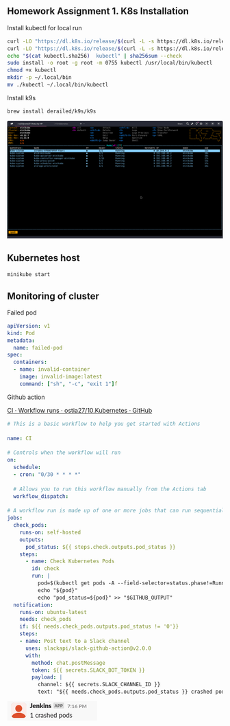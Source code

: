 ## Homework Assignment 1. K8s Installation

Install kubectl for local run

```bash
curl -LO "https://dl.k8s.io/release/$(curl -L -s https://dl.k8s.io/release/stable.txt)/bin/linux/amd64/kubectl"
curl -LO "https://dl.k8s.io/release/$(curl -L -s https://dl.k8s.io/release/stable.txt)/bin/linux/amd64/kubectl.sha256"
echo "$(cat kubectl.sha256)  kubectl" | sha256sum --check
sudo install -o root -g root -m 0755 kubectl /usr/local/bin/kubectl
chmod +x kubectl
mkdir -p ~/.local/bin
mv ./kubectl ~/.local/bin/kubectl
```

Install k9s

```bash
brew install derailed/k9s/k9s
```

![Снимок экрана_2024-12-23_15-15-35.png](Снимок%20экрана_2024-12-23_15-15-35.png)

## Kubernetes host

```bash
minikube start
```

## Monitoring of cluster

Failed pod

```yaml
apiVersion: v1
kind: Pod
metadata:
  name: failed-pod
spec:
  containers:
  - name: invalid-container
    image: invalid-image:latest
    command: ["sh", "-c", "exit 1"]f
```

Github action

[CI · Workflow runs · ostia27/10.Kubernetes · GitHub](https://github.com/ostia27/10.Kubernetes/actions/workflows/blank.yml)

```yaml
# This is a basic workflow to help you get started with Actions

name: CI

# Controls when the workflow will run
on:
  schedule:
  - cron: "0/30 * * * *"

  # Allows you to run this workflow manually from the Actions tab
  workflow_dispatch:

# A workflow run is made up of one or more jobs that can run sequentially or in parallel
jobs:
  check_pods:
    runs-on: self-hosted
    outputs:
      pod_status: ${{ steps.check.outputs.pod_status }}
    steps:
      - name: Check Kubernetes Pods
        id: check
        run: |
          pod=$(kubectl get pods -A --field-selector=status.phase!=Running -o json | jq '.items | length')
          echo "${pod}"
          echo "pod_status=${pod}" >> "$GITHUB_OUTPUT"
  notification:
    runs-on: ubuntu-latest
    needs: check_pods
    if: ${{ needs.check_pods.outputs.pod_status != '0'}}
    steps:
    - name: Post text to a Slack channel
      uses: slackapi/slack-github-action@v2.0.0
      with:
        method: chat.postMessage
        token: ${{ secrets.SLACK_BOT_TOKEN }}
        payload: |
          channel: ${{ secrets.SLACK_CHANNEL_ID }}
          text: "${{ needs.check_pods.outputs.pod_status }} crashed pods"
```

![Снимок экрана_2024-12-24_15-04-21.png](Снимок%20экрана_2024-12-24_15-04-21.png)

